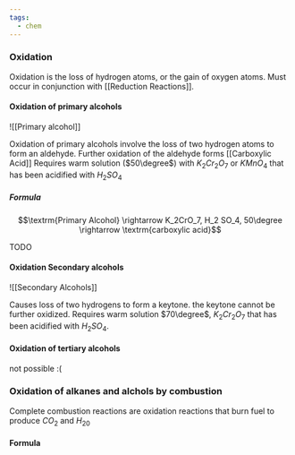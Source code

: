 ```yaml
---
tags:
  - chem
---
```

### Oxidation
Oxidation is the loss of hydrogen atoms, or the gain of oxygen atoms. Must occur in conjunction with [[Reduction Reactions]]. 

#### Oxidation of primary alcohols
![[Primary alcohol]]

Oxidation of primary alcohols involve the loss of two hydrogen atoms to form an aldehyde. 
Further oxidation of the aldehyde forms [[Carboxylic Acid]]
Requires warm solution ($50\degree$) with $K_2Cr_2O_7$ or $KMnO_4$ that has been acidified with $H_2 SO_4$ 
##### Formula 
$$\textrm{Primary Alcohol} \rightarrow K_2CrO_7, H_2 SO_4, 50\degree \rightarrow \textrm{carboxylic acid}$$

TODO

#### Oxidation Secondary alcohols
![[Secondary Alcohols]]

Causes loss of two hydrogens to form a keytone. the keytone cannot be further oxidized. 
Requires warm solution $70\degree$, $K_2Cr_2O_7$ that has been acidified with $H_2SO_4$. 


#### Oxidation of tertiary alcohols
not possible :(


### Oxidation of alkanes and alchols by combustion
Complete combustion reactions are oxidation reactions that burn fuel to produce $CO_2$ and $H_20$

#### Formula

